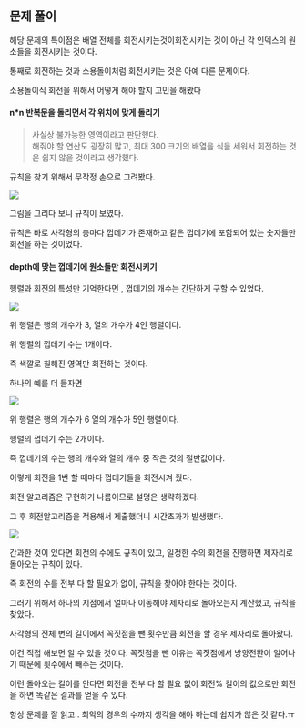 ## 문제 풀이

해당 문제의 특이점은 배열 전체를 회전시키는것이회전시키는 것이 아닌 각 인덱스의 원소들을 회전시키는 것이다.

통째로 회전하는 것과 소용돌이처럼 회전시키는 것은 아예 다른 문제이다.

소용돌이식 회전을 위해서 어떻게 해야 할지 고민을 해봤다

#### n*n 반복문을 돌리면서 각 위치에 맞게 돌리기

> 사실상 불가능한 영역이라고 판단했다.  
> 해줘야 할 연산도 굉장히 많고, 최대 300 크기의 배열을 식을 세워서 회전하는 것은 쉽지 않을 것이라고 생각했다.

규칙을 찾기 위해서 무작정 손으로 그려봤다.

![](https://blog.kakaocdn.net/dn/c2Ujsx/btsDxiPdzWR/bcT2TLKN0qs9FggBYKgMQ1/img.png)

그림을 그리다 보니 규칙이 보였다.

규칙은 바로 사각형의 층마다 껍데기가 존재하고 같은 껍데기에 포함되어 있는 숫자들만 회전을 하는 것이었다.

#### depth에 맞는 껍데기에 원소들만 회전시키기

행렬과 회전의 특성만 기억한다면 , 껍데기의 개수는 간단하게 구할 수 있었다.

![](https://blog.kakaocdn.net/dn/bIfSew/btsDuSJ1YHB/4LXzjwCKTr39HxQekk5aKk/img.png)

위 행렬은 행의 개수가 3, 열의 개수가 4인 행렬이다.

위 행렬의 껍데기 수는 1개이다. 

즉 색깔로 칠해진 영역만 회전하는 것이다.

하나의 예를 더 들자면

![](https://blog.kakaocdn.net/dn/AJ6Si/btsDxKq01OF/MC6ppKZ9o06KqgwGnrhfuk/img.png)

위 행렬은 행의 개수가 6 열의 개수가 5인 행렬이다.

행렬의 껍데기 수는 2개이다.

즉 껍데기의 수는 행의 개수와 열의 개수 중 작은 것의 절반값이다.

이렇게 회전을 1번 할 때마다 껍데기들을 회전시켜 줬다.

회전 알고리즘은 구현하기 나름이므로 설명은 생략하겠다.

그 후 회전알고리즘을 적용해서 제출했더니 시간초과가 발생했다.

![](https://blog.kakaocdn.net/dn/cgpGJw/btsDuUOBF72/bEa0apJU8Ze51JEjwfUD3K/img.png)

간과한 것이 있다면 회전의 수에도 규칙이 있고, 일정한 수의 회전을 진행하면 제자리로 돌아오는 규칙이 있다.

즉 회전의 수를 전부 다 할 필요가 없이, 규칙을 찾아야 한다는 것이다.

그러기 위해서 하나의 지점에서 얼마나 이동해야 제자리로 돌아오는지 계산했고, 규칙을 찾았다.

사각형의 전체 변의 길이에서 꼭짓점을 뺀 횟수만큼 회전을 할 경우 제자리로 돌아왔다.

이건 직접 해보면 알 수 있을 것이다. 꼭짓점을 뺀 이유는 꼭짓점에서 방향전환이 일어나기 때문에 횟수에서 빼주는 것이다.

이런 돌아오는 길이를 안다면 회전을 전부 다 할 필요 없이 회전% 길이의 값으로만 회전을 하면 똑같은 결과를 얻을 수 있다.

항상 문제를 잘 읽고.. 최악의 경우의 수까지 생각을 해야 하는데 쉽지가 않은 것 같다.ㅠ
